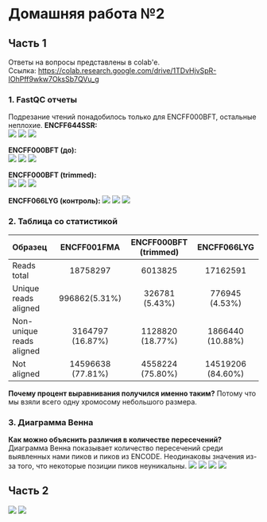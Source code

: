 # Домашняя работа №2
## Часть 1
Ответы на вопросы представлены в colab'е.  
Ссылка: https://colab.research.google.com/drive/1TDvHjvSpR-IOhPff9wkw7OksSb7QVu_g
### 1. FastQC отчеты
Подрезание чтений понадобилось только для ENCFF000BFT, остальные неплохие.
**ENCFF644SSR:**  
<img src="/img/10.png"/>
<img src="/img/11.png"/>
<img src="/img/12.png"/>

**ENCFF000BFT (до):**  
<img src="/img/1.png"/>
<img src="/img/2.png"/>
<img src="/img/3.png"/>

**ENCFF000BFT (trimmed):**  
<img src="/img/4.png"/>
<img src="/img/5.png"/>
<img src="/img/6.png"/>

**ENCFF066LYG (контроль):** 
<img src="/img/7.png"/>
<img src="/img/8.png"/>
<img src="/img/9.png"/>

### 2. Таблица со статистикой
|Образец                 |ENCFF001FMA|ENCFF000BFT (trimmed)|ENCFF066LYG|
|:-----------------------|:---------:|:---------:|:--------------------:|
|Reads total             |18758297          |6013825	   |17162591              |
|Unique reads aligned    |996862(5.31%)	    |326781 (5.43%)	    |776945 (4.53%)	                |
|Non-unique reads aligned|3164797 (16.87%)    |1128820 (18.77%)	    |1866440 (10.88%)	               |
|Not aligned             |14596638 (77.81%)   |4558224 (75.80%)   |14519206 (84.60%)               |

**Почему процент выравнивания получился именно таким?** 
Потому что мы взяли всего одну хромосому небольшого размера.

### 3. Диаграмма Венна
**Как можно объяснить различия в количестве пересечений?**
Диаграмма Венна показывает количество пересечений среди выявленных нами пиков и пиков из ENCODE. Неодинаковы значения из-за того, что некоторые позиции пиков неуникальны.
<img src="/img/v1.png"/>
<img src="/img/v2.png"/>
<img src="/img/v3.png"/>
<img src="/img/v4.png"/>

## Часть 2

<img src="/img/21.png"/>

<img src="/img/22.png"/>
